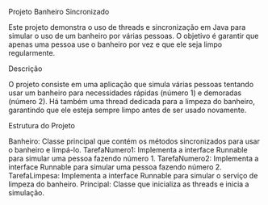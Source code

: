 Projeto Banheiro Sincronizado

Este projeto demonstra o uso de threads e sincronização em Java para simular o uso de um banheiro por várias pessoas. O objetivo é garantir que apenas uma pessoa use o banheiro por vez e que ele seja limpo regularmente.

Descrição

O projeto consiste em uma aplicação que simula várias pessoas tentando usar um banheiro para necessidades rápidas (número 1) e demoradas (número 2). Há também uma thread dedicada para a limpeza do banheiro, garantindo que ele esteja sempre limpo antes de ser usado novamente.

Estrutura do Projeto

Banheiro: Classe principal que contém os métodos sincronizados para usar o banheiro e limpá-lo.
TarefaNumero1: Implementa a interface Runnable para simular uma pessoa fazendo número 1.
TarefaNumero2: Implementa a interface Runnable para simular uma pessoa fazendo número 2.
TarefaLimpesa: Implementa a interface Runnable para simular o serviço de limpeza do banheiro.
Principal: Classe que inicializa as threads e inicia a simulação.
